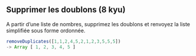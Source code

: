 ## Supprimer les doublons (8 kyu)
A partir d’une liste de nombres, supprimez les doublons et renvoyez la liste simplifiée sous forme ordonnée.
````javascript
removeDuplicates([1,1,2,4,5,2,1,2,3,5,5,5])
-> Array [ 1, 2, 3, 4, 5 ]
````